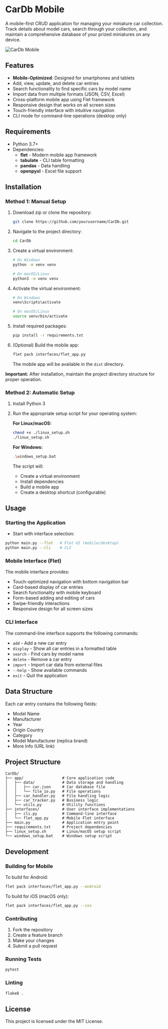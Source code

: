 # CarDb Mobile

A mobile-first CRUD application for managing your miniature car collection. Track details about model cars, search through your collection, and maintain a comprehensive database of your prized miniatures on any device.

![CarDb Mobile](https://via.placeholder.com/300x600?text=CarDb+Mobile+App)

## Features

- **Mobile-Optimized**: Designed for smartphones and tablets
- Add, view, update, and delete car entries
- Search functionality to find specific cars by model name
- Import data from multiple formats (JSON, CSV, Excel)
- Cross-platform mobile app using Flet framework
- Responsive design that works on all screen sizes
- Touch-friendly interface with intuitive navigation
- CLI mode for command-line operations (desktop only)

## Requirements

- Python 3.7+
- Dependencies:
  - **flet** - Modern mobile app framework
  - **tabulate** - CLI table formatting
  - **pandas** - Data handling
  - **openpyxl** - Excel file support

## Installation

### Method 1: Manual Setup

1. Download zip or clone the repository:

   ```sh
   git clone https://github.com/yourusername/CarDb.git
   ```

2. Navigate to the project directory:

   ```sh
   cd CarDb
   ```

3. Create a virtual environment:

   ```sh
   # On Windows
   python -m venv venv
   
   # On macOS/Linux
   python3 -m venv venv
   ```

4. Activate the virtual environment:

   ```sh
   # On Windows
   venv\Scripts\activate
   
   # On macOS/Linux
   source venv/bin/activate
   ```

5. Install required packages:

   ```sh
   pip install -r requirements.txt
   ```

6. (Optional) Build the mobile app:

   ```sh
   flet pack interfaces/flet_app.py
   ```

   The mobile app will be available in the `dist` directory.

**Important:** After installation, maintain the project directory structure for proper operation.

### Method 2: Automatic Setup

1. Install Python 3

2. Run the appropriate setup script for your operating system:

   **For Linux/macOS:**
   
   ```sh
   chmod +x ./linux_setup.sh
   ./linux_setup.sh
   ```

   **For Windows:**
   
   ```sh
   .\windows_setup.bat
   ```
   
   The script will:
   - Create a virtual environment
   - Install dependencies
   - Build a mobile app
   - Create a desktop shortcut (configurable)

## Usage

### Starting the Application

- Start with interface selection:

```sh
python main.py --flet   # Flet UI (mobile/desktop)
python main.py --cli    # CLI
```

### Mobile Interface (Flet)

The mobile interface provides:

- Touch-optimized navigation with bottom navigation bar
- Card-based display of car entries
- Search functionality with mobile keyboard
- Form-based adding and editing of cars
- Swipe-friendly interactions
- Responsive design for all screen sizes

### CLI Interface

The command-line interface supports the following commands:

- `add` - Add a new car entry
- `display` - Show all car entries in a formatted table
- `search` - Find cars by model name
- `delete` - Remove a car entry
- `import` - Import car data from external files
- `--help` - Show available commands
- `exit` - Quit the application

## Data Structure

Each car entry contains the following fields:

- Model Name
- Manufacturer
- Year
- Origin Country
- Category
- Model Manufacturer (replica brand)
- More Info (URL link)

## Project Structure

```text
CarDb/
├── app/                 # Core application code
│   ├── data/            # Data storage and handling
│   │   ├── car.json     # Car database file
│   │   └── file_io.py   # File operations
│   ├── car_handler.py   # File handling logic
│   ├── car_tracker.py   # Business logic
│   └── utils.py         # Utility functions
├── interfaces/          # User interface implementations
│   ├── cli.py           # Command-line interface
│   └── flet_app.py      # Mobile Flet interface
├── main.py              # Application entry point
├── requirements.txt     # Project dependencies
├── linux_setup.sh       # Linux/macOS setup script
└── windows_setup.bat    # Windows setup script
```

## Development

### Building for Mobile

To build for Android:

```sh
flet pack interfaces/flet_app.py --android
```

To build for iOS (macOS only):

```sh
flet pack interfaces/flet_app.py --ios
```
### Contributing

1. Fork the repository
2. Create a feature branch
3. Make your changes
4. Submit a pull request

### Running Tests

```sh
pytest
```

### Linting

```sh
flake8 .
```

## License

This project is licensed under the MIT License.

